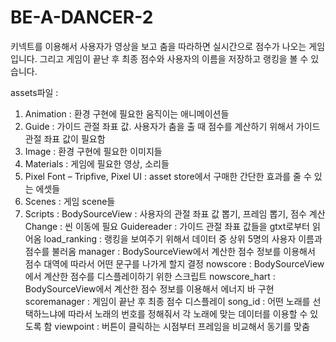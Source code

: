 # BE-A-DANCER-2

키넥트를 이용해서 사용자가 영상을 보고 춤을 따라하면 실시간으로 점수가 나오는 게임입니다. 
그리고 게임이 끝난 후 최종 점수와 사용자의 이름을 저장하고 랭킹을 볼 수 있습니다.


assets파일 : 
  1.	Animation : 환경 구현에 필요한 움직이는 애니메이션들
  2.	Guide : 가이드 관절 좌표 값. 사용자가 춤을 출 때 점수를 계산하기 위해서 가이드 관절 좌표 값이 필요함
  3.	Image : 환경 구현에 필요한 이미지들
  4.	Materials : 게임에 필요한 영상, 소리들
  5.	Pixel Font – Tripfive, Pixel UI : asset store에서 구매한 간단한 효과를 줄 수 있는 에셋들
  6.	Scenes : 게임 scene들
  7.	Scripts : 
		    BodySourceView : 사용자의 관절 좌표 값 뽑기, 프레임 뽑기, 점수 계산
		    Change : 씬 이동에 필요
		    Guidereader : 가이드 관절 좌표 값들을 gtxt로부터 읽어옴
		    load_ranking : 랭킹을 보여주기 위해서 데이터 중 상위 5명의 사용자 이름과 점수를 불러옴
		    manager : BodySourceView에서 계산한 점수 정보를 이용해서 점수 대역에 따라서 어떤 문구를 나가게 할지 결정
		    nowscore : BodySourceView에서 계산한 점수를 디스플레이하기 위한 스크립트
		    nowscore_hart : BodySourceView에서 계산한 점수 정보를 이용해서 에너지 바 구현
		    scoremanager : 게임이 끝난 후 최종 점수 디스플레이
	  	  song_id : 어떤 노래를 선택하느냐에 따라서 노래의 번호를 정해줘서 각 노래에 맞는 데이터를 이용할 수 있도록 함
  		  viewpoint : 버튼이 클릭하는 시점부터 프레임을 비교해서 동기를 맞춤

